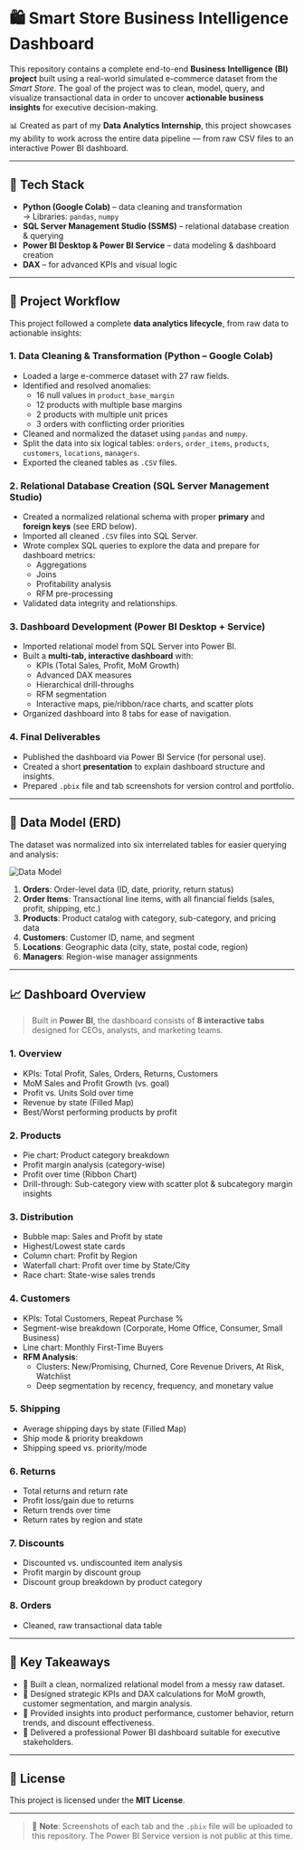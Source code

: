 # 🛍️ Smart Store Business Intelligence Dashboard

This repository contains a complete end-to-end **Business Intelligence (BI) project** built using a real-world simulated e-commerce dataset from the *Smart Store*. The goal of the project was to clean, model, query, and visualize transactional data in order to uncover **actionable business insights** for executive decision-making.

📊 Created as part of my **Data Analytics Internship**, this project showcases my ability to work across the entire data pipeline — from raw CSV files to an interactive Power BI dashboard.

---

## 🔧 Tech Stack

- **Python (Google Colab)** – data cleaning and transformation  
  → Libraries: `pandas`, `numpy`  
- **SQL Server Management Studio (SSMS)** – relational database creation & querying  
- **Power BI Desktop & Power BI Service** – data modeling & dashboard creation  
- **DAX** – for advanced KPIs and visual logic  

---

## 🔄 Project Workflow

This project followed a complete **data analytics lifecycle**, from raw data to actionable insights:

### 1. **Data Cleaning & Transformation (Python – Google Colab)**
- Loaded a large e-commerce dataset with 27 raw fields.
- Identified and resolved anomalies:
  - 16 null values in `product_base_margin`
  - 12 products with multiple base margins
  - 2 products with multiple unit prices
  - 3 orders with conflicting order priorities
- Cleaned and normalized the dataset using `pandas` and `numpy`.
- Split the data into six logical tables: `orders`, `order_items`, `products`, `customers`, `locations`, `managers`.
- Exported the cleaned tables as `.CSV` files.

### 2. **Relational Database Creation (SQL Server Management Studio)**
- Created a normalized relational schema with proper **primary** and **foreign keys** (see ERD below).
- Imported all cleaned `.CSV` files into SQL Server.
- Wrote complex SQL queries to explore the data and prepare for dashboard metrics:
  - Aggregations
  - Joins
  - Profitability analysis
  - RFM pre-processing
- Validated data integrity and relationships.

### 3. **Dashboard Development (Power BI Desktop + Service)**
- Imported relational model from SQL Server into Power BI.
- Built a **multi-tab, interactive dashboard** with:
  - KPIs (Total Sales, Profit, MoM Growth)
  - Advanced DAX measures
  - Hierarchical drill-throughs
  - RFM segmentation
  - Interactive maps, pie/ribbon/race charts, and scatter plots
- Organized dashboard into 8 tabs for ease of navigation.

### 4. **Final Deliverables**
- Published the dashboard via Power BI Service (for personal use).
- Created a short **presentation** to explain dashboard structure and insights.
- Prepared `.pbix` file and tab screenshots for version control and portfolio.

---

## 🧱 Data Model (ERD)

The dataset was normalized into six interrelated tables for easier querying and analysis:

![Data Model](model.PNG)

1. **Orders**: Order-level data (ID, date, priority, return status)  
2. **Order Items**: Transactional line items, with all financial fields (sales, profit, shipping, etc.)  
3. **Products**: Product catalog with category, sub-category, and pricing data  
4. **Customers**: Customer ID, name, and segment  
5. **Locations**: Geographic data (city, state, postal code, region)  
6. **Managers**: Region-wise manager assignments

---

## 📈 Dashboard Overview

> Built in **Power BI**, the dashboard consists of **8 interactive tabs** designed for CEOs, analysts, and marketing teams.

### 1. **Overview**
- KPIs: Total Profit, Sales, Orders, Returns, Customers
- MoM Sales and Profit Growth (vs. goal)
- Profit vs. Units Sold over time
- Revenue by state (Filled Map)
- Best/Worst performing products by profit

### 2. **Products**
- Pie chart: Product category breakdown
- Profit margin analysis (category-wise)
- Profit over time (Ribbon Chart)
- Drill-through: Sub-category view with scatter plot & subcategory margin insights

### 3. **Distribution**
- Bubble map: Sales and Profit by state
- Highest/Lowest state cards
- Column chart: Profit by Region
- Waterfall chart: Profit over time by State/City
- Race chart: State-wise sales trends

### 4. **Customers**
- KPIs: Total Customers, Repeat Purchase %
- Segment-wise breakdown (Corporate, Home Office, Consumer, Small Business)
- Line chart: Monthly First-Time Buyers
- **RFM Analysis**:
  - Clusters: New/Promising, Churned, Core Revenue Drivers, At Risk, Watchlist
  - Deep segmentation by recency, frequency, and monetary value

### 5. **Shipping**
- Average shipping days by state (Filled Map)
- Ship mode & priority breakdown
- Shipping speed vs. priority/mode

### 6. **Returns**
- Total returns and return rate
- Profit loss/gain due to returns
- Return trends over time
- Return rates by region and state

### 7. **Discounts**
- Discounted vs. undiscounted item analysis
- Profit margin by discount group
- Discount group breakdown by product category

### 8. **Orders**
- Cleaned, raw transactional data table

---

## 📌 Key Takeaways

- 🎯 Built a clean, normalized relational model from a messy raw dataset.
- 🧠 Designed strategic KPIs and DAX calculations for MoM growth, customer segmentation, and margin analysis.
- 🧭 Provided insights into product performance, customer behavior, return trends, and discount effectiveness.
- 🚀 Delivered a professional Power BI dashboard suitable for executive stakeholders.

---

## 📝 License

This project is licensed under the **MIT License**.

---

> 📌 **Note**: Screenshots of each tab and the `.pbix` file will be uploaded to this repository. The Power BI Service version is not public at this time.
